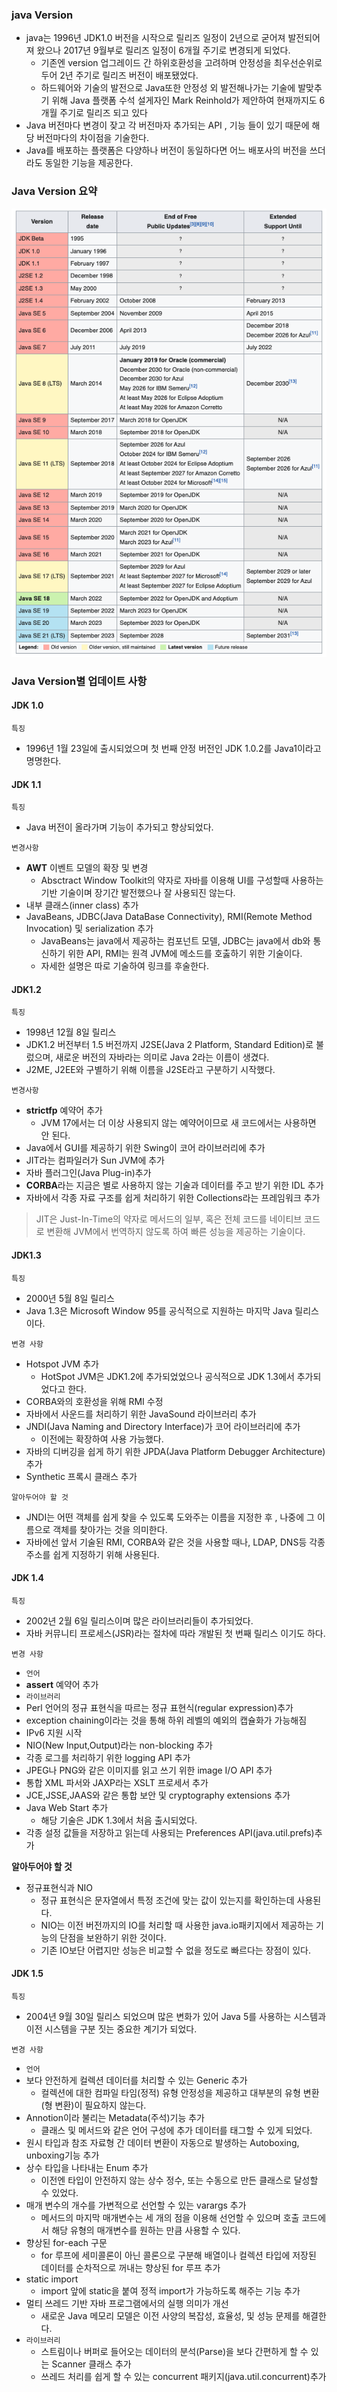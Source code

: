 ### java Version
- java는 1996년 JDK1.0 버전을 시작으로 릴리즈 일정이 2년으로 굳어져 발전되어져 왔으나 2017년 9월부로 릴리즈 일정이 6개월 주기로 변경되게 되었다.
  - 기존엔 version 업그레이드 간 하위호환성을 고려하며 안정성을 최우선순위로 두어 2년 주기로 릴리즈 버전이 배포됐었다.
  - 하드웨어와 기술의 발전으로 Java또한 안정성 외 발전해나가는 기술에 발맞추기 위해 Java 플랫폼 수석 설게자인 Mark Reinhold가 제안하여 현재까지도 6개월 주기로 릴리즈 되고 있다
- Java 버전마다 변경이 잦고 각 버전마자 추가되는 API , 기능 들이 있기 때문에 해당 버전마다의 차이점을 기술한다.
- Java를 배포하는 플랫폼은 다양하나 버전이 동일하다면 어느 배포사의 버전을 쓰더라도 동일한 기능을 제공한다.

### Java Version 요약

![img.png](img.png)

### Java Version별 업데이트 사항

#### JDK 1.0
`특징`
- 1996년 1월 23일에 출시되었으며 첫 번째 안정 버전인 JDK 1.0.2를 Java1이라고 명명한다.

#### JDK 1.1
`특징`
- Java 버전이 올라가며 기능이 추가되고 향상되었다.

`변경사항`
- **AWT** 이벤트 모델의 확장 및 변경
  - Absctract Window Toolkit의 약자로 자바를 이용해 UI를 구성할때 사용하는 기반 기술이며 장기간 발전했으나 잘 사용되진 않는다.
- 내부 클래스(inner class) 추가
- JavaBeans, JDBC(Java DataBase Connectivity), RMI(Remote Method Invocation) 및 serialization 추가
  - JavaBeans는 java에서 제공하는 컴포넌트 모델, JDBC는 java에서 db와 통신하기 위한 API, RMI는 원격 JVM에 메소드를 호춣하기 위한 기술이다.
  - 자세한 설명은 따로 기술하여 링크를 후술한다.

#### JDK1.2
`특징`
- 1998년 12월 8일 릴리스
- JDK1.2 버전부터 1.5 버전까지 J2SE(Java 2 Platform, Standard Edition)로 불렀으며, 새로운 버전의 자바라는 의미로 Java 2라는 이름이 생겼다.
- J2ME, J2EE와 구별하기 위해 이름을 J2SE라고 구분하기 시작했다.

`변경사항`
- **strictfp** 예약어 추가
  - JVM 17에서는 더 이상 사용되지 않는 예약어이므로 새 코드에서는 사용하면 안 된다.
- Java에서 GUI를 제공하기 위한 Swing이 코어 라이브러리에 추가
- JIT라는 컴파일러가 Sun JVM에 추가
- 자바 플러그인(Java Plug-in)추가
- **CORBA**라는 지금은 별로 사용하지 않는 기술과 데이터를 주고 받기 위한 IDL 추가
- 자바에서 각종 자료 구조를 쉽게 처리하기 위한 Collections라는 프레임워크 추가

> JIT은 Just-In-Time의 약자로 메서드의 일부, 혹은 전체 코드를 네이티브 코드로 변환해 JVM에서 번역하지 않도록 하여 빠른 성능을 제공하는 기술이다.

#### JDK1.3
`특징`
- 2000년 5월 8일 릴리스
- Java 1.3은 Microsoft Window 95를 공식적으로 지원하는 마지막 Java 릴리스이다. 

`변경 사항`
- Hotspot JVM 추가
  - HotSpot JVM은 JDK1.2에 추가되었었으나 공식적으로 JDK 1.3에서 추가되었다고 한다.
- CORBA와의 호환성을 위해 RMI 수정
- 자바에서 사운드를 처리하기 위한 JavaSound 라이브러리 추가
- JNDI(Java Naming and Directory Interface)가 코어 라이브러리에 추가
  - 이전에는 확장하여 사용 가능했다.
- 자바의 디버깅을 쉽게 하기 위한 JPDA(Java Platform Debugger Architecture)추가
- Synthetic 프록시 클래스 추가

`알아두어야 할 것`
- JNDI는 어떤 객체를 쉽게 찾을 수 있도록 도와주는 이름을 지정한 후 , 나중에 그 이름으로 객체를 찾아가는 것을 의미한다.
- 자바에선 앞서 기술된 RMI, CORBA와 같은 것을 사용할 때나, LDAP, DNS등 각종 주소를 쉽게 지정하기 위해 사용된다.

#### JDK 1.4
`특징`
- 2002년 2월 6일 릴리스이며 많은 라이브러리들이 추가되었다.
- 자바 커뮤니티 프로세스(JSR)라는 절차에 따라 개발된 첫 번째 릴리스 이기도 하다.

`변경 사항`
- `언어`
- **assert** 예약어 추가
- `라이브러리`
- Perl 언어의 정규 표현식을 따르는 정규 표현식(regular expression)추가
- exception chaining이라는 것을 통해 하위 레벨의 예외의 캡슐화가 가능해짐
- IPv6 지원 시작
- NIO(New Input,Output)라는 non-blocking 추가
- 각종 로그를 처리하기 위한 logging API 추가
- JPEG나 PNG와 같은 이미지를 읽고 쓰기 위한 image I/O API 추가
- 통합 XML 파서와 JAXP라는 XSLT 프로세서 추가
- JCE,JSSE,JAAS와 같은 통합 보안 및 cryptography extensions 추가
- Java Web Start 추가
  - 해당 기술은 JDK 1.3에서 처음 출시되었다.
- 각종 설정 값들을 저장하고 읽는데 사용되는 Preferences API(java.util.prefs)추가

**알아두어야 할 것**
- 정규표현식과 NIO
  - 정규 표현식은 문자열에서 특정 조건에 맞는 값이 있는지를 확인하는데 사용된다.
  - NIO는 이전 버전까지의 IO를 처리할 때 사용한 java.io패키지에서 제공하는 기능의 단점을 보완하기 위한 것이다.
  - 기존 IO보단 어렵지만 성능은 비교할 수 없을 정도로 빠르다는 장점이 있다.

#### JDK 1.5
`특징`
- 2004년 9월 30일 릴리스 되었으며 많은 변화가 있어 Java 5를 사용하는 시스템과 이전 시스템을 구분 짓는 중요한 계기가 되었다.

`변경 사항`
- `언어`
- 보다 안전하게 컬렉션 데이터를 처리할 수 있는 Generic 추가
  - 컬렉션에 대한 컴파일 타임(정적) 유형 안정성을 제공하고 대부분의 유형 변환(형 변환)이 필요하지 않는다.
- Annotion이라 불리는 Metadata(주석)기능 추가 
  - 클래스 및 메서드와 같은 언어 구성에 추가 데이터를 태그할 수 있게 되었다.
- 원시 타입과 참조 자료형 간 데이터 변환이 자동으로 발생하는 Autoboxing, unboxing기능 추가
- 상수 타입을 나타내는 Enum 추가
  - 이전엔 타입이 안전하지 않는 상수 정수, 또는 수동으로 만든 클래스로 달성할 수 있었다.
- 매개 변수의 개수를 가변적으로 선언할 수 있는 varargs 추가
  - 메서드의 마지막 매개변수는 세 개의 점을 이용해 선언할 수 있으며 호출 코드에서 해당 유형의 매개변수를 원하는 만큼 사용할 수 있다.
- 향상된 for-each 구문 
  - for 루프에 세미콜론이 아닌 콜론으로 구분해 배열이나 컬렉션 타입에 저장된 데이터를 순차적으로 꺼내는 향상된 for 루프 추가
- static import
  - import 앞에 static을 붙여 정적 import가 가능하도록 해주는 기능 추가
- 멀티 쓰레드 기반 자바 프로그램에서의 실행 의미가 개선
  - 새로운 Java 메모리 모델은 이전 사양의 복잡성, 효율성, 및 성능 문제를 해결한다.
- `라이브러리`
  - 스트림이나 버퍼로 들어오는 데이터의 분석(Parse)을 보다 간편하게 할 수 있는 Scanner 클래스 추가
  - 쓰레드 처리를 쉽게 할 수 있는 concurrent 패키지(java.util.concurrent)추가

